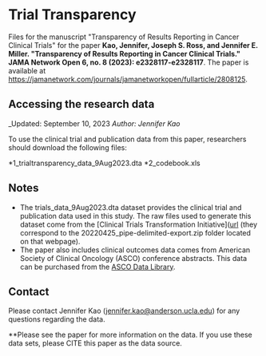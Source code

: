 # Trial Transparency

Files for the manuscript "Transparency of Results Reporting in Cancer Clinical Trials" for the paper **Kao, Jennifer, Joseph S. Ross, and Jennifer E. Miller. "Transparency of Results Reporting in Cancer Clinical Trials." JAMA Network Open 6, no. 8 (2023): e2328117-e2328117**. The paper is available at https://jamanetwork.com/journals/jamanetworkopen/fullarticle/2808125.

## Accessing the research data 
_Updated: September 10, 2023 _Author: Jennifer Kao_

To use the clinical trial and publication data from this paper, researchers should download the following files: 

*1_trialtransparency_data_9Aug2023.dta
*2_codebook.xls

## Notes
* The trials_data_9Aug2023.dta dataset provides the clinical trial and publication data used in this study. The raw files used to generate this dataset come from the [Clinical Trials Transformation Initiative]([url](https://aact.ctti-clinicaltrials.org/download) (they correspond to the 20220425_pipe-delimited-export.zip folder located on that webpage).
* The paper also includes clinical outcomes data comes from American Society of Clinical Oncology (ASCO) conference abstracts. This data can be purchased from the [ASCO Data Library]([url](https://old-prod.asco.org/research-data/asco-data-library)https://old-prod.asco.org/research-data/asco-data-library).

## Contact
Please contact Jennifer Kao (jennifer.kao@anderson.ucla.edu) for any questions regarding the data.

**Please see the paper for more information on the data. If you use these data sets, please CITE this paper as the data source.

